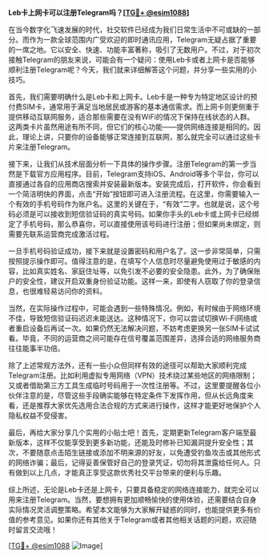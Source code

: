 **Leb卡上网卡可以注册Telegram吗？[[TG💪+ @esim1088](https://t.me/s/esim1088)]**

在当今数字化飞速发展的时代，社交软件已经成为我们日常生活中不可或缺的一部分。而作为一款全球范围内广受欢迎的即时通讯应用，Telegram无疑占据了重要的一席之地。它以安全、快速、功能丰富著称，吸引了无数用户。不过，对于初次接触Telegram的朋友来说，可能会有一个疑问：使用Leb卡或者上网卡是否能够顺利注册Telegram呢？今天，我们就来详细解答这个问题，并分享一些实用的小技巧。

首先，我们需要明确什么是Leb卡和上网卡。Leb卡是一种专为特定地区设计的预付费SIM卡，通常用于满足当地居民或游客的基本通信需求。而上网卡则更侧重于提供移动互联网服务，适合那些需要在没有WiFi的情况下保持在线状态的人群。这两类卡片虽然用途有所不同，但它们的核心功能——提供网络连接是相同的。因此，理论上讲，只要你的设备能够正常连接到互联网，那么就完全可以通过这些卡片来注册Telegram。

接下来，让我们从技术层面分析一下具体的操作步骤。注册Telegram的第一步当然是下载官方应用程序。目前，Telegram支持iOS、Android等多个平台，你可以直接通过各自的应用商店搜索并安装最新版本。安装完成后，打开软件，你会看到一个简洁明快的界面，点击“开始”按钮即可进入注册流程。在这里，你需要输入一个有效的手机号码作为账户名。这里的关键在于，“有效”二字。也就是说，这个号码必须是可以接收到短信验证码的真实号码。如果你手头的Leb卡或上网卡已经绑定了手机号码，那么恭喜你，可以直接使用该号码进行注册；但如果尚未绑定，则需要先联系运营商完成激活过程。

一旦手机号码验证成功，接下来就是设置密码和用户名了。这一步非常简单，只需按照提示操作即可。值得注意的是，在填写个人信息时尽量避免使用过于敏感的内容，比如真实姓名、家庭住址等，以免引发不必要的安全隐患。此外，为了确保账户的安全性，建议开启双重身份验证功能。这样一来，即使有人窃取了你的登录信息，也很难轻易访问你的资料。

当然，在实际操作过程中，可能会遇到一些特殊情况。例如，有时候由于网络环境不佳，导致短信验证码迟迟未能送达。这种情况下，你可以尝试切换Wi-Fi网络或者重启设备后再试一次。如果仍然无法解决问题，不妨考虑更换另一张SIM卡试试看。毕竟，不同的运营商之间可能存在信号覆盖范围差异，选择合适的网络服务商往往能事半功倍。

除了上述常规方法外，还有一些小众但同样有效的途径可以帮助大家顺利完成Telegram注册。比如利用虚拟专用网络（VPN）技术绕过某些地区的网络限制；又或者借助第三方工具生成临时号码用于一次性注册等。不过，这里要提醒各位小伙伴注意的是，尽管这些手段确实能够在特定条件下发挥作用，但从长远角度来看，还是推荐大家优先选用合法合规的方式来进行操作，这样才能更好地保护个人隐私权益不受侵害。

最后，再给大家分享几个实用的小贴士吧！首先，定期更新Telegram客户端至最新版本，这样不仅能享受到更多新功能，还能及时修补已知漏洞提升安全性；其次，不要随意点击陌生链接或添加不明来源的好友，以免遭受钓鱼攻击或其他形式的网络诈骗；最后，记得妥善保管好自己的登录凭证，切勿将其泄露给任何人。只有做到以上几点，才能真正享受这款优秀社交平台带来的便利与乐趣。

综上所述，无论是Leb卡还是上网卡，只要具备稳定的网络连接能力，就完全可以用来注册Telegram。当然，要想拥有更加顺畅愉快的使用体验，还需要结合自身实际情况灵活调整策略。希望本文能够为大家解开疑惑的同时，也能提供更多有价值的参考意见。如果你还有其他关于Telegram或者其他相关话题的问题，欢迎随时留言交流哦！

[[TG💪+ @esim1088](https://t.me/s/esim1088) ![Image](https://i.postimg.cc/4NQfJmqS/Snipaste-2025-05-13-00-14-12.png)]